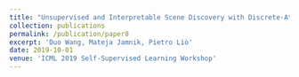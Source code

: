 ```yaml
---
title: "Unsupervised and Interpretable Scene Discovery with Discrete-Attend-Infer-Repeat"
collection: publications
permalink: /publication/paper8
excerpt: 'Duo Wang, Mateja Jamnik, Pietro Liò'
date: 2019-10-01
venue: 'ICML 2019 Self-Supervised Learning Workshop'
---
```

